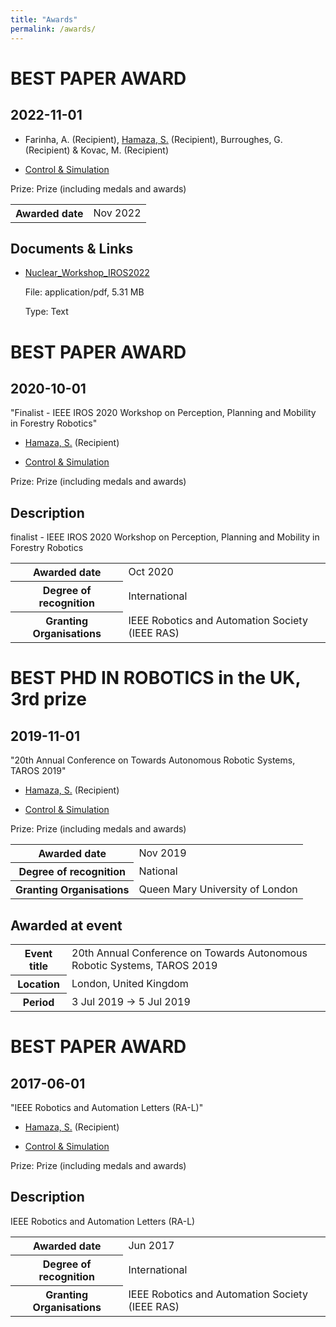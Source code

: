 ```yaml
---
title: "Awards"
permalink: /awards/
---
```


# BEST PAPER AWARD
## 2022-11-01

-   Farinha, A. (Recipient), [Hamaza, S.](https://research.tudelft.nl/en/persons/s-hamaza) (Recipient), Burroughes, G. (Recipient) & Kovac, M. (Recipient)

-   [Control & Simulation](https://research.tudelft.nl/en/organisations/control-simulation)

Prize: Prize (including medals and awards)

<table class="properties"><tbody><tr class="prize_metadata"><th scope="row">Awarded date</th><td><span class="date">Nov 2022</span></td></tr></tbody></table>

## Documents & Links

-   [Nuclear\_Workshop\_IROS2022](https://research.tudelft.nl/files/137918177/Nuclear_Workshop_IROS2022.pdf)
    
    File: application/pdf, 5.31 MB
    
    Type: Text


# BEST PAPER AWARD
## 2020-10-01

"Finalist - IEEE IROS 2020 Workshop on Perception, Planning and Mobility in Forestry Robotics"

-   [Hamaza, S.](https://research.tudelft.nl/en/persons/s-hamaza) (Recipient)

-   [Control & Simulation](https://research.tudelft.nl/en/organisations/control-simulation)

Prize: Prize (including medals and awards)

## Description

finalist - IEEE IROS 2020 Workshop on Perception, Planning and Mobility in Forestry Robotics

<table class="properties"><tbody><tr class="prize_metadata"><th scope="row">Awarded date</th><td><span class="date">Oct 2020</span></td></tr><tr class="degree_of_recognition"><th scope="row">Degree of recognition</th><td>International</td></tr><tr class="prize_grandorg"><th scope="row">Granting Organisations</th><td>IEEE Robotics and Automation Society (IEEE RAS)</td></tr></tbody></table>


# BEST PHD IN ROBOTICS in the UK, 3rd prize
## 2019-11-01
"20th Annual Conference on Towards Autonomous Robotic Systems, TAROS 2019"

-   [Hamaza, S.](https://research.tudelft.nl/en/persons/s-hamaza) (Recipient)

-   [Control & Simulation](https://research.tudelft.nl/en/organisations/control-simulation)

Prize: Prize (including medals and awards)

<table class="properties"><tbody><tr class="prize_metadata"><th scope="row">Awarded date</th><td><span class="date">Nov 2019</span></td></tr><tr class="degree_of_recognition"><th scope="row">Degree of recognition</th><td>National</td></tr><tr class="prize_grandorg"><th scope="row">Granting Organisations</th><td>Queen Mary University of London</td></tr></tbody></table>

## Awarded at event

<table class="properties"><tbody><tr><th scope="row">Event title</th><td>20th Annual Conference on Towards Autonomous Robotic Systems, TAROS 2019</td></tr><tr><th scope="row">Location</th><td><span>London</span><span>, </span><span>United Kingdom</span></td></tr><tr><th scope="row">Period</th><td>3 Jul 2019 → 5 Jul 2019</td></tr></tbody></table>

# BEST PAPER AWARD
## 2017-06-01
"IEEE Robotics and Automation Letters (RA-L)"

-   [Hamaza, S.](https://research.tudelft.nl/en/persons/s-hamaza) (Recipient)

-   [Control & Simulation](https://research.tudelft.nl/en/organisations/control-simulation)

Prize: Prize (including medals and awards)

## Description

IEEE Robotics and Automation Letters (RA-L)

<table class="properties"><tbody><tr class="prize_metadata"><th scope="row">Awarded date</th><td><span class="date">Jun 2017</span></td></tr><tr class="degree_of_recognition"><th scope="row">Degree of recognition</th><td>International</td></tr><tr class="prize_grandorg"><th scope="row">Granting Organisations</th><td>IEEE Robotics and Automation Society (IEEE RAS)</td></tr></tbody></table>